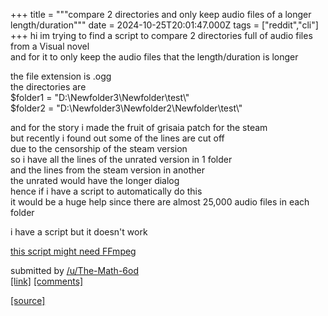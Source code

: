 +++
title = """compare 2 directories and only keep audio files of a longer length/duration"""
date = 2024-10-25T20:01:47.000Z
tags = ["reddit","cli"]
+++
hi im trying to find a script to compare 2 directories full of audio files from a Visual novel  
and for it to only keep the audio files that the length/duration is longer

the file extension is .ogg  
the directories are  
$folder1 = "D:\\Newfolder3\\Newfolder\\test\\"  
$folder2 = "D:\\Newfolder3\\Newfolder2\\Newfolder\\test\\"

and for the story i made the fruit of grisaia patch for the steam  
but recently i found out some of the lines are cut off  
due to the censorship of the steam version  
so i have all the lines of the unrated version in 1 folder  
and the lines from the steam version in another  
the unrated would have the longer dialog  
hence if i have a script to automatically do this  
it would be a huge help since there are almost 25,000 audio files in each folder

i have a script but it doesn't work

[this script might need FFmpeg](https://www.mediafire.com/file/r7jpavcljald9it/duration_compare.bat/file)

submitted by [/u/The-Math-6od](https://www.reddit.com/user/The-Math-6od)  
[\[link\]](https://www.reddit.com/r/commandline/comments/1gc3b6b/compare_2_directories_and_only_keep_audio_files/) [\[comments\]](https://www.reddit.com/r/commandline/comments/1gc3b6b/compare_2_directories_and_only_keep_audio_files/)

[[source]](https://www.reddit.com/r/commandline/comments/1gc3b6b/compare_2_directories_and_only_keep_audio_files/)
